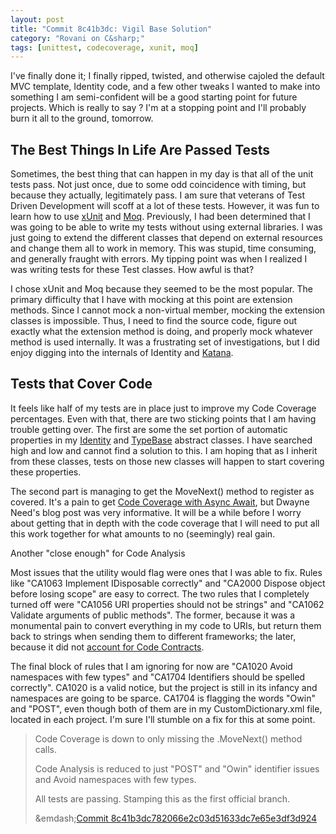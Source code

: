 ```yaml
---
layout: post
title: "Commit 8c41b3dc: Vigil Base Solution"
category: "Rovani on C&sharp;"
tags: [unittest, codecoverage, xunit, moq]
---
```


I've finally done it; I finally ripped, twisted, and otherwise cajoled the default MVC template, Identity code, and a few other tweaks I wanted to make into something I am semi-confident will be a good starting point for future projects. Which is really to say ? I'm at a stopping point and I'll probably burn it all to the ground, tomorrow.

## The Best Things In Life Are Passed Tests

Sometimes, the best thing that can happen in my day is that all of the unit tests pass. Not just once, due to some odd coincidence with timing,
but because they actually, legitimately pass. I am sure that veterans of Test Driven Development will scoff at a lot of these tests. However,
it was fun to learn how to use [xUnit](https://xunit.github.io/) and [Moq](http://www.moqthis.com/). Previously, I had been determined that I was going to be able to write my tests without using
external libraries. I was just going to extend the different classes that depend on external resources and change them all to work in memory.
This was stupid, time consuming, and generally fraught with errors. My tipping point was when I realized I was writing tests for these Test classes.
How awful is that?

I chose xUnit and Moq because they seemed to be the most popular. The primary difficulty that I have with mocking at this point are extension methods.
Since I cannot mock a non-virtual member, mocking the extension classes is impossible. Thus, I need to find the source code, figure out exactly what
the extension method is doing, and properly mock whatever method is used internally. It was a frustrating set of investigations, but I did enjoy digging
into the internals of Identity and [Katana](https://katanaproject.codeplex.com/).

## Tests that Cover Code

It feels like half of my tests are in place just to improve my Code Coverage percentages. Even with that, there are two sticking points that I
am having trouble getting over. The first are some the set portion of automatic properties in my [Identity](https://github.com/drovani/Vigil/blob/VigilBaseSolution/Vigil.Data/Vigil.Data.Core/Identity.cs)
and [TypeBase](https://github.com/drovani/Vigil/blob/VigilBaseSolution/Vigil.Data/Vigil.Data.Core/TypeBase.cs) abstract classes. I have searched
high and low and cannot find a solution to this. I am hoping that as I inherit from these classes, tests on those new classes will happen to start
covering these properties.

The second part is managing to get the MoveNext() method to register as covered. It's a pain to get [Code Coverage with Async Await](http://blogs.msdn.com/b/dwayneneed/archive/2014/11/17/code-coverage-with-async-await.aspx),
but Dwayne Need's blog post was very informative. It will be a while before I worry about getting that in depth with the code coverage that I
will need to put all this work together for what amounts to no (seemingly) real gain.

Another "close enough" for Code Analysis

Most issues that the utility would flag were ones that I was able to fix. Rules like "CA1063 Implement IDisposable correctly" and "CA2000 Dispose
object before losing scope" are easy to correct. The two rules that I completely turned off were "CA1056 URI properties should not be strings" and
"CA1062 Validate arguments of public methods". The former, because it was a monumental pain to convert everything in my code to URIs, but return
them back to strings when sending them to different frameworks; the later, because it did not [account for Code Contracts](http://geekswithblogs.net/terje/archive/2010/10/14/making-static-code-analysis-and-code-contracts-work-together-or.aspx).

The final block of rules that I am ignoring for now are "CA1020 Avoid namespaces with few types" and "CA1704 Identifiers should be spelled
correctly". CA1020 is a valid notice, but the project is still in its infancy and namespaces are going to be sparce. CA1704 is flagging the
words "Owin" and "POST", even though both of them are in my CustomDictionary.xml file, located in each project. I'm sure I'll stumble on a fix
for this at some point.

> Code Coverage is down to only missing the .MoveNext() method calls.
>  
> Code Analysis is reduced to just "POST" and "Owin" identifier issues and Avoid namespaces with few types.
>  
> All tests are passing. Stamping this as the first official branch.
>  
> &emdash;[Commit 8c41b3dc782066e2c03d51633dc7e65e3df3d924](https://github.com/drovani/Vigil/tree/VigilBaseSolution)